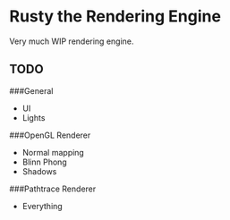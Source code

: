 Rusty the Rendering Engine
==========================

Very much WIP rendering engine.

TODO
----

###General
- UI
- Lights

###OpenGL Renderer
- Normal mapping
- Blinn Phong
- Shadows

###Pathtrace Renderer
- Everything
